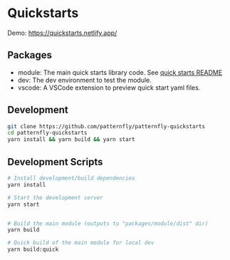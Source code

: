 # Quickstarts

Demo:
https://quickstarts.netlify.app/

## Packages
- module: The main quick starts library code. See [quick starts README](packages/module/README.md)
- dev: The dev environment to test the module.
- vscode: A VSCode extension to preview quick start yaml files.

## Development

```bash
git clone https://github.com/patternfly/patternfly-quickstarts
cd patternfly-quickstarts
yarn install && yarn build && yarn start
```

## Development Scripts
```sh
# Install development/build dependencies
yarn install

# Start the development server
yarn start


# Build the main module (outputs to "packages/module/dist" dir)
yarn build

# Quick build of the main module for local dev
yarn build:quick
```

